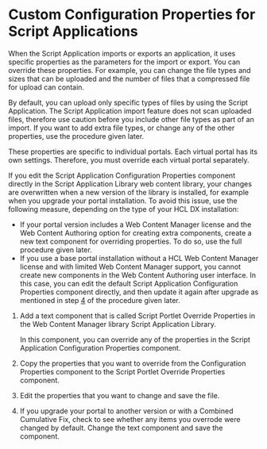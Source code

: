 # Custom Configuration Properties for Script Applications

When the Script Application imports or exports an application, it uses specific properties as the parameters for the import or export. You can override these properties. For example, you can change the file types and sizes that can be uploaded and the number of files that a compressed file for upload can contain.

By default, you can upload only specific types of files by using the Script Application. The Script Application import feature does not scan uploaded files, therefore use caution before you include other file types as part of an import. If you want to add extra file types, or change any of the other properties, use the procedure given later.

These properties are specific to individual portals. Each virtual portal has its own settings. Therefore, you must override each virtual portal separately.

If you edit the Script Application Configuration Properties component directly in the Script Application Library web content library, your changes are overwritten when a new version of the library is installed, for example when you upgrade your portal installation. To avoid this issue, use the following measure, depending on the type of your HCL DX installation:

-   If your portal version includes a Web Content Manager license and the Web Content Authoring option for creating extra components, create a new text component for overriding properties. To do so, use the full procedure given later.
-   If you use a base portal installation without a HCL Web Content Manager license and with limited Web Content Manager support, you cannot create new components in the Web Content Authoring user interface. In this case, you can edit the default Script Application Configuration Properties component directly, and then update it again after upgrade as mentioned in step [4](import_export_config.md#chk_upgrade) of the procedure given later.

1.  Add a text component that is called Script Portlet Override Properties in the Web Content Manager library Script Application Library.

    In this component, you can override any of the properties in the Script Application Configuration Properties component.

2.  Copy the properties that you want to override from the Configuration Properties component to the Script Portlet Override Properties component.

3.  Edit the properties that you want to change and save the file.

4.  If you upgrade your portal to another version or with a Combined Cumulative Fix, check to see whether any items you overrode were changed by default. Change the text component and save the component.